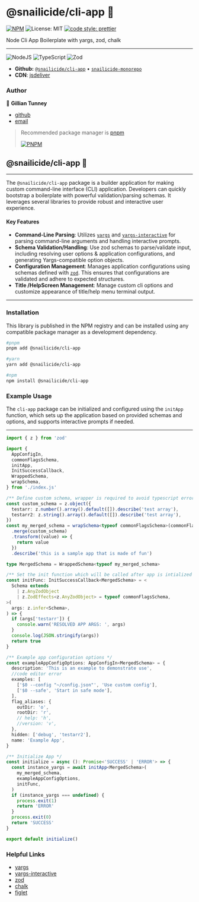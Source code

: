 # @snailicide/cli-app 🐌

[![NPM](https://img.shields.io/npm/v/@snailicide/cli-app)](http://www.npmjs.com/package/@snailicide/cli-app)
![License: MIT](https://img.shields.io/npm/l/@snailicide/cli-app)
[![code style: prettier](https://img.shields.io/badge/code_style-prettier-ff69b4.svg?style=flat-square)](https://github.com/prettier/prettier)

Node Cli App Boilerplate with yargs, zod, chalk

---

![NodeJS](https://img.shields.io/badge/Node.js-43853D?style=for-the-badge&logo=node.js&logoColor=white)
![TypeScript](https://img.shields.io/badge/typescript-%23007ACC.svg?style=for-the-badge&logo=typescript&logoColor=white)
![Zod](https://img.shields.io/badge/zod-%233068b7.svg?style=for-the-badge&logo=zod&logoColor=white)

- **Github:**
  [`@snailicide/cli-app`](https://github.com/gbtunney/snailicide-monorepo/tree/main/packages/cli-app)
  • [`snailicide-monorepo`](https://github.com/gbtunney/snailicide-monorepo.git)
- **CDN**:
  [jsdeliver](https://cdn.jsdelivr.net/npm/@snailicide/cli-app/dist/index.min.js)

### Author

👤 **Gillian Tunney**

- [github](https://github.com/gbtunney)
- [email](mailto:gbtunney@mac.com)

> Recommended package manager is [pnpm](http://pnpm.io)
>
> [![PNPM](https://img.shields.io/badge/pnpm-%234a4a4a.svg?style=for-the-badge&logo=pnpm&logoColor=f69220)](http://pnpm.io)

## @snailicide/cli-app 🐌

---

The `@snailicide/cli-app` package is a builder application for making custom
command-line interface (CLI) application. Developers can quickly bootstrap a
boilerplate with powerful validation/parsing schemas. It leverages several
libraries to provide robust and interactive user experience.

#### Key Features

- **Command-Line Parsing**: Utilizes [`yargs`](https://yargs.js.org/docs/) and
  [`yargs-interactive`](https://www.npmjs.com/package/yargs-interactive?activeTab=readme)
  for parsing command-line arguments and handling interactive prompts.
- **Schema Validation/Handling**: Use zod schemas to parse/validate input,
  including resolving user options & application configurations, and generating
  Yargs-compatible option objects.
- **Configuration Management**: Manages application configurations using schemas
  defined with [`zod`](https://zod.dev/). This ensures that configurations are
  validated and adhere to expected structures.
- **Title /HelpScreen Management**: Manage custom cli options and customize
  appearance of title/help menu terminal output.

---

### Installation

This library is published in the NPM registry and can be installed using any
compatible package manager as a development dependency.

```sh
#pnpm
pnpm add @snailicide/cli-app

#yarn
yarn add @snailicide/cli-app

#npm
npm install @snailicide/cli-app
```

### Example Usage

The `cli-app` package can be initialized and configured using the `initApp`
function, which sets up the application based on provided schemas and options,
and supports interactive prompts if needed.

---

```ts
import { z } from 'zod'

import {
  AppConfigIn,
  commonFlagsSchema,
  initApp,
  InitSuccessCallback,
  WrappedSchema,
  wrapSchema,
} from './index.js'

/** Define custom schema, wrapper is required to avoid typescript error */
const custom_schema = z.object({
  testarr: z.number().array().default([]).describe('test array'),
  testarr2: z.string().array().default([]).describe('test array'),
})
const my_merged_schema = wrapSchema<typeof commonFlagsSchema>(commonFlagsSchema)
  .merge(custom_schema)
  .transform((value) => {
    return value
  })
  .describe('this is a sample app that is made of fun')

type MergedSchema = WrappedSchema<typeof my_merged_schema>

/** Set the init function which will be called after app is intialized with typed arguments. */
const initFunc: InitSuccessCallback<MergedSchema> = <
  Schema extends
    | z.AnyZodObject
    | z.ZodEffects<z.AnyZodObject> = typeof commonFlagsSchema,
>(
  args: z.infer<Schema>,
) => {
  if (args['testarr']) {
    console.warn('RESOLVED APP ARGS: ', args)
  }
  console.log(JSON.stringify(args))
  return true
}

/** Example app configuration options */
const exampleAppConfigOptions: AppConfigIn<MergedSchema> = {
  description: 'This is an example to demonstrate use',
  //code editor error
  examples: [
    ['$0 --config "~/config.json"', 'Use custom config'],
    ['$0 --safe', 'Start in safe mode'],
  ],
  flag_aliases: {
    outDir: 'o',
    rootDir: 'r',
    // help: 'h',
    //version: 'v',
  },
  hidden: ['debug', 'testarr2'],
  name: 'Example App',
}

/** Initialize App */
const initialize = async (): Promise<'SUCCESS' | 'ERROR'> => {
  const instance_yargs = await initApp<MergedSchema>(
    my_merged_schema,
    exampleAppConfigOptions,
    initFunc,
  )
  if (instance_yargs === undefined) {
    process.exit(1)
    return 'ERROR'
  }
  process.exit(0)
  return 'SUCCESS'
}

export default initialize()
```

### Helpful Links

- [yargs](https://yargs.js.org/docs/)
- [yargs-interactive](https://www.npmjs.com/package/yargs-interactive?activeTab=readme)
- [zod](https://zod.dev/)
- [chalk](https://www.npmjs.com/package/chalk)
- [figlet](https://www.npmjs.com/package/figlet)

